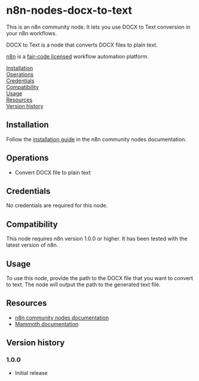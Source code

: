 # n8n-nodes-docx-to-text

This is an n8n community node. It lets you use DOCX to Text conversion in your n8n workflows.

DOCX to Text is a node that converts DOCX files to plain text.

[n8n](https://n8n.io/) is a [fair-code licensed](https://docs.n8n.io/reference/license/) workflow automation platform.

[Installation](#installation)  
[Operations](#operations)  
[Credentials](#credentials)  
[Compatibility](#compatibility)  
[Usage](#usage)  
[Resources](#resources)  
[Version history](#version-history)  

## Installation

Follow the [installation guide](https://docs.n8n.io/integrations/community-nodes/installation/) in the n8n community nodes documentation.

## Operations

- Convert DOCX file to plain text

## Credentials

No credentials are required for this node.

## Compatibility

This node requires n8n version 1.0.0 or higher. It has been tested with the latest version of n8n.

## Usage

To use this node, provide the path to the DOCX file that you want to convert to text. The node will output the path to the generated text file.

## Resources

* [n8n community nodes documentation](https://docs.n8n.io/integrations/community-nodes/)
* [Mammoth documentation](https://github.com/mwilliamson/mammoth.js)

## Version history

### 1.0.0

- Initial release
